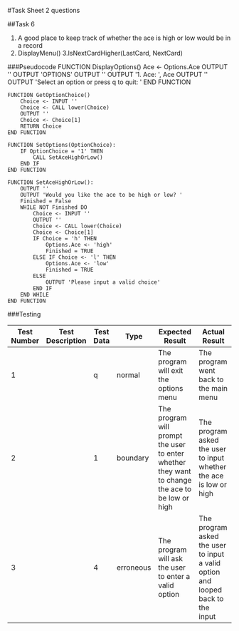 #Task Sheet 2 questions

##Task 6
1. A good place to keep track of whether the ace is high or low would be in a record
2. DisplayMenu()
3.IsNextCardHigher(LastCard, NextCard)

###Pseudocode
	FUNCTION DisplayOptions()
		Ace <- Options.Ace
		OUTPUT ''
		OUTPUT 'OPTIONS'
		OUTPUT ''
		OUTPUT '1. Ace: ', Ace
		OUTPUT ''
		OUTPUT 'Select an option or press q to quit: '
	END FUNCTION
	
	FUNCTION GetOptionChoice()
		Choice <- INPUT ''
		Choice <- CALL lower(Choice)
		OUTPUT ''
		Choice <- Choice[1]
		RETURN Choice
	END FUNCTION
	
	FUNCTION SetOptions(OptionChoice):
		IF OptionChoice = '1' THEN
			CALL SetAceHighOrLow()
		END IF
	END FUNCTION
	
	FUNCTION SetAceHighOrLow():
		OUTPUT ''
		OUTPUT 'Would you like the ace to be high or low? '
		Finished = False
		WHILE NOT Finished DO
			Choice <- INPUT ''
			OUTPUT ''
			Choice <- CALL lower(Choice)
			Choice <- Choice[1]
			IF Choice = 'h' THEN
				Options.Ace <- 'high'
				Finished = TRUE
			ELSE IF Choice <- 'l' THEN
				Options.Ace <- 'low'
				Finished = TRUE
			ELSE
				OUTPUT 'Please input a valid choice'
			END IF
		END WHILE
	END FUNCTION
				
###Testing

|Test Number|Test Description|Test Data|Type|Expected Result|Actual Result|
|-----------|----------------|---------|----|---------------|-------------|
|1| |q|normal |The program will exit the options menu | The program went back to the main menu|
|2| |1|boundary|The program will prompt the user to enter whether they want to change the ace to be low or high| The program asked the user to input whether the ace is low or high|
|3| |4|erroneous|The program will ask the user to enter a valid option|The program asked the user to input a valid option and looped back to the input|